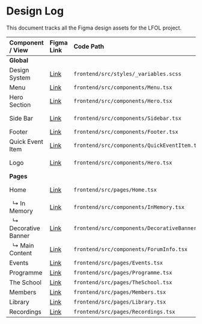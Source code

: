 # Design Log

This document tracks all the Figma design assets for the LFOL project.

| Component / View | Figma Link | Code Path | Status |
| :--- | :--- | :--- | :--- |
| **Global** | | | |
| Design System | [Link](https://www.figma.com/design/ShsWdJoALpmhzl6oWVSGnG/LFOL-Website?node-id=1-3) | `frontend/src/styles/_variables.scss` | In Progress |
| Menu | [Link](https://www.figma.com/design/ShsWdJoALpmhzl6oWVSGnG/LFOL-Website?node-id=27-1920) | `frontend/src/components/Menu.tsx` | Completed |
| Hero Section | [Link](https://www.figma.com/design/ShsWdJoALpmhzl6oWVSGnG/LFOL-Website?node-id=27-1885) | `frontend/src/components/Hero.tsx` | In Progress |
| Side Bar | [Link](https://www.figma.com/design/ShsWdJoALpmhzl6oWVSGnG/LFOL-Website?node-id=27-1951) | `frontend/src/components/Sidebar.tsx` | In Progress |
| Footer | [Link](https://www.figma.com/design/ShsWdJoALpmhzl6oWVSGnG/LFOL-Website?node-id=27-1985) | `frontend/src/components/Footer.tsx` | Completed |
| Quick Event Item | [Link](https://www.figma.com/design/ShsWdJoALpmhzl6oWVSGnG/LFOL-Website?node-id=2-119) | `frontend/src/components/QuickEventItem.tsx` | Completed |
| Logo | [Link](https://www.figma.com/design/ShsWdJoALpmhzl6oWVSGnG/LFOL-Website?node-id=35-1082) | `frontend/src/components/Hero.tsx` | In Progress |
| **Pages** | | | |
| Home | [Link](https://www.figma.com/design/ShsWdJoALpmhzl6oWVSGnG/LFOL-Website?node-id=27-2028) | `frontend/src/pages/Home.tsx` | In Progress |
| &nbsp;&nbsp;↳ In Memory | [Link](https://www.figma.com/design/ShsWdJoALpmhzl6oWVSGnG/LFOL-Website?node-id=35-1630) | `frontend/src/components/InMemory.tsx` | Pending |
| &nbsp;&nbsp;↳ Decorative Banner | [Link](https://www.figma.com/design/ShsWdJoALpmhzl6oWVSGnG/LFOL-Website?node-id=35-1633) | `frontend/src/components/DecorativeBanner.tsx` | Pending |
| &nbsp;&nbsp;↳ Main Content | [Link](https://www.figma.com/design/ShsWdJoALpmhzl6oWVSGnG/LFOL-Website?node-id=35-1658) | `frontend/src/components/ForumInfo.tsx` | Pending |
| Events | [Link](https://www.figma.com/design/ShsWdJoALpmhzl6oWVSGnG/LFOL-Website?node-id=27-1877) | `frontend/src/pages/Events.tsx` | Pending |
| Programme | [Link](https://www.figma.com/design/ShsWdJoALpmhzl6oWVSGnG/LFOL-Website?node-id=27-396) | `frontend/src/pages/Programme.tsx` | Pending |
| The School | [Link](https://www.figma.com/design/ShsWdJoALpmhzl6oWVSGnG/LFOL-Website?node-id=27-692) | `frontend/src/pages/TheSchool.tsx` | Pending |
| Members | [Link](https://www.figma.com/design/ShsWdJoALpmhzl6oWVSGnG/LFOL-Website?node-id=27-988) | `frontend/src/pages/Members.tsx` | Pending |
| Library | [Link](https://www.figma.com/design/ShsWdJoALpmhzl6oWVSGnG/LFOL-Website?node-id=27-1284) | `frontend/src/pages/Library.tsx` | Pending |
| Recordings | [Link](https://www.figma.com/design/ShsWdJoALpmhzl6oWVSGnG/LFOL-Website?node-id=27-1580) | `frontend/src/pages/Recordings.tsx` | Pending | 